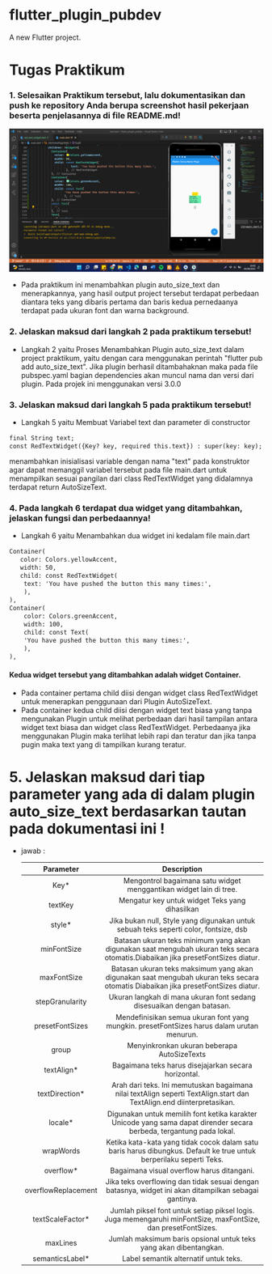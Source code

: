 # flutter_plugin_pubdev

A new Flutter project.

# Tugas Praktikum

### 1. Selesaikan Praktikum tersebut, lalu dokumentasikan dan push ke repository Anda berupa screenshot hasil pekerjaan beserta penjelasannya di file README.md!

![plot](images/1.png)
- Pada praktikum ini menambahkan plugin auto_size_text dan menerapkannya, yang hasil output project tersebut terdapat perbedaan diantara teks yang dibaris pertama dan baris kedua pernedaanya terdapat pada ukuran font dan warna background.
### 2. Jelaskan maksud dari langkah 2 pada praktikum tersebut!
- Langkah 2 yaitu Proses Menambahkan Plugin auto_size_text dalam project praktikum, yaitu dengan cara  menggunakan perintah "flutter pub add auto_size_text". Jika plugin berhasil ditambahaknan maka pada file pubspec.yaml bagian dependencies akan muncul nama dan versi dari plugin. Pada projek ini menggunakan versi 3.0.0

### 3. Jelaskan maksud dari langkah 5 pada praktikum tersebut!
- Langkah 5 yaitu Membuat Variabel text dan parameter di constructor
```
final String text;
const RedTextWidget({Key? key, required this.text}) : super(key: key);
```
menambahkan inisialisasi variable dengan nama "text" pada konstruktor agar dapat memanggil variabel tersebut pada file main.dart untuk menampilkan sesuai pangilan dari class RedTextWidget yang didalamnya terdapat return AutoSizeText.

### 4. Pada langkah 6 terdapat dua widget yang ditambahkan, jelaskan fungsi dan perbedaannya!
- Langkah 6 yaitu Menambahkan dua widget ini kedalam file main.dart
```
Container(
   color: Colors.yellowAccent,
   width: 50,
   child: const RedTextWidget(
	text: 'You have pushed the button this many times:',
	),
),
Container(
    color: Colors.greenAccent,
    width: 100,
    child: const Text(
	'You have pushed the button this many times:',
	),
),
```
#### Kedua widget tersebut yang ditambahkan adalah widget Container. 
- Pada container pertama child diisi dengan widget class RedTextWidget untuk menerapkan penggunaan dari  Plugin AutoSizeText. 
- Pada container kedua child diisi dengan widget text biasa yang tanpa mengunakan Plugin untuk melihat perbedaan dari hasil tampilan antara widget text biasa dan widget class RedTextWidget. Perbedaanya jika menggunakan Plugin maka terlihat lebih rapi dan teratur dan jika tanpa pugin maka text yang di tampilkan kurang teratur.

# 5. Jelaskan maksud dari tiap parameter yang ada di dalam plugin auto_size_text berdasarkan tautan pada dokumentasi ini ! 

- jawab :

    | Parameter  | Description |
    | :---:             | :---:          |
	| Key*  | Mengontrol bagaimana satu widget menggantikan widget lain di tree.  |
	| textKey  | Mengatur key untuk widget Teks yang dihasilkan  |
	| style* | Jika bukan null, Style yang digunakan untuk sebuah teks seperti color, fontsize, dsb |
	| minFontSize | Batasan ukuran teks minimum yang akan digunakan saat mengubah ukuran teks secara otomatis.Diabaikan jika presetFontSizes diatur. |
	| maxFontSize | Batasan ukuran teks maksimum yang akan digunakan saat mengubah ukuran teks secara otomatis Diabaikan jika presetFontSizes diatur. |
	| stepGranularity | Ukuran langkah di mana ukuran font sedang disesuaikan dengan batasan. |
	| presetFontSizes | Mendefinisikan semua ukuran font yang mungkin. presetFontSizes harus dalam urutan menurun. |
	| group | Menyinkronkan ukuran beberapa AutoSizeTexts | 
	| textAlign* | Bagaimana teks harus disejajarkan secara horizontal. |
	| textDirection* | Arah  dari teks. Ini memutuskan bagaimana nilai textAlign seperti TextAlign.start dan TextAlign.end diinterpretasikan. |
	| locale* | Digunakan untuk memilih font ketika karakter Unicode yang sama dapat dirender secara berbeda, tergantung pada lokal. |
	| wrapWords | Ketika kata-kata yang tidak cocok dalam satu baris harus dibungkus. Default ke true untuk berperilaku seperti Teks. |
	| overflow* | Bagaimana visual overflow harus ditangani. |
	| overflowReplacement | Jika teks overflowing dan tidak sesuai dengan batasnya, widget ini akan ditampilkan sebagai gantinya. |
	| textScaleFactor* | Jumlah piksel font untuk setiap piksel logis. Juga memengaruhi minFontSize, maxFontSize, dan presetFontSizes. |
	| maxLines | Jumlah maksimum baris opsional untuk teks yang akan dibentangkan. |
	| semanticsLabel* | Label semantik alternatif untuk teks. |